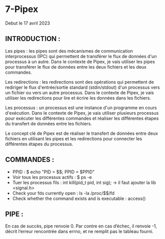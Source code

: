# **7-Pipex**

Debut le 17 avril 2023

## **INTRODUCTION :**

Les pipes : les pipes sont des mécanismes de communication interprocessus (IPC) qui permettent de transférer le flux de données d'un processus à un autre. Dans le contexte de Pipex, je vais utiliser les pipes pour transférer le flux de données entre les deux fichiers et les deux commandes.

Les redirections : les redirections sont des opérations qui permettent de rediriger le flux d'entrée/sortie standard (stdin/stdout) d'un processus vers un fichier ou vers un autre processus. Dans le contexte de Pipex, je vais utiliser les redirections pour lire et écrire les données dans les fichiers.

Les processus : un processus est une instance d'un programme en cours d'exécution. Dans le contexte de Pipex, je vais utiliser plusieurs processus pour exécuter les différentes commandes et réaliser les différentes étapes du transfert de données entre les fichiers.

Le concept clé de Pipex est de réaliser le transfert de données entre deux fichiers en utilisant les pipes et les redirections pour connecter les différentes étapes du processus. 

## **COMMANDES :**

- PPID : $ echo "PID = $$; PPID = $PPID"
- Voir tous les processus actifs : $ ps -e
- Tuer les processus fils : int kill(pid_t pid, int sig);
    -> il faut ajouter la lib <signal.h> 
- Check your fds currently open : ls -la /proc/$$/fd
- Check whether the command exists and is executable : access()


## **PIPE :**

En cas de succès, pipe renvoie 0. 
Par contre en cas d’échec, il renvoie -1, décrit l’erreur rencontrée dans errno, 
et ne remplit pas le tableau fourni.

